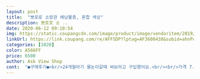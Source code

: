 ```yaml
---
layout: post 
title:  "뽀로로 소방관 배낭물총, 혼합 색상" 
description: 뽀로로 소 ..
date: 2020-06-12 09:10:54 
img: https://static.coupangcdn.com/image/product/image/vendoritem/2019/03/18/3698904978/2ddfaa63-384a-448c-8080-0872e89decad.jpg 
linkUrl: https://link.coupang.com/re/AFFSDP?lptag=AF3600438&subid=ahnPublicAsk&pageKey=90845624&itemId=284909846&vendorItemId=3698904978&traceid=V0-113-2cae347f23a9eacf 
categories: [1020] 
color: A566FF 
price: 6500 
author: Ask View Shop 
cont:  "●구매후기●<br/>24개월아기 물논이갈때 써보라고 구입했어요.<br/><br/>가격 7.<br/>080원<br/>가방 자체는 가벼운데 물이 들어가면 무겁겠죠?<br/>그런데 어깨에 매어주면 자꾸 어깨 밑으로 미끄러져서 끈 앞부분에 뭘 달아줘야 할 것 같아요.<br/><br/>깨진곳도 없고 전체적으로 깨끗합니다.<br/><br/>배낭형태라서 물도 많이 들어가고, 메고다니니까<br/>세차놀이.<br/> 나무물주기.<br/> 소방관역할놀이 가능해요<br/>아기가 보자마자 뽀로로 뽀로로 하면서 너무 좋아해요.<br/><br/>아기가 정말 좋아해서 돈아깝지않네요♡<br/>아기도 쉽게 할 수 있을만큼 부드러워요.<br/><br/>안들고 있어도 좋네요^<br/> -^<br/>알찬 놀이시간 보낼수있어서 마음에들어요^^<br/>어린이집에서 물총을 두고 쓰겠다고 보내달라길래 콩순이랑 같이 구매해서 뽀로로는 어린이집으로 보냈어요.<br/><br/>엄청 물도 멀리까지 가네요.<br/><br/>일단 뽀로로캐릭터라서 아기가 좋아해요.<br/><br/>저희 아기에게는 크기가 딱 적당하니 좋았어요.<br/><br/>타요물총도 같이 샀는데 타요총이 조금더 튼튼해보입니다.<br/><br/>펌프형식으로 앞에 빨간색 부분을 당기고 밀고 하면 되네요.<br/><br/>펌프형태라서 아기도 잘쏘고.<br/><br/>플라스틱총부분이 두껍지않아 약해요.<br/> 하지만 아이가 너무좋아해요.<br/> 그래서 별5개입니다,  17키로 남아  가득채운 물통 무거워하지않아요.<br/>(물통이 작은듯했는데 물 가득채우니 꽤 무겁네요) .<br/><br/>" 
---
```


